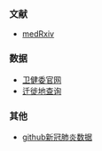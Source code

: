 ### 文献
* [medRxiv](https://www.medrxiv.org/)
### 数据
* [卫健委官网](http://www.nhc.gov.cn)
* [迁徙地查询](http://qianxi.baidu.com)
### 其他
* [github新冠肺炎数据](https://github.com/2019ncovmemory/nCovMemory)
